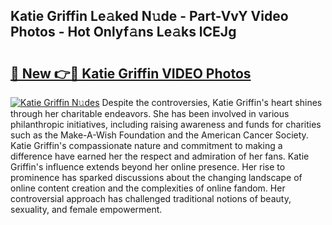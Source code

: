 ## Katie Griffin Le𝚊ked N𝚞de - Part-VvY Video Photos - Hot Onlyf𝚊ns Le𝚊ks lCEJg

# <h2><a href="http://ab72609.deff.icu/?id=Katie+Griffin">🔗 New 👉🔴 Katie Griffin VIDEO Photos</a></h2>

[![Katie Griffin N𝚞des](https://i.imgur.com/rIISA9y.gif)](http://ab72609.deff.icu/?id=Katie+Griffin)
Despite the controversies, Katie Griffin's heart shines through her charitable endeavors. She has been involved in various philanthropic initiatives, including raising awareness and funds for charities such as the Make-A-Wish Foundation and the American Cancer Society. Katie Griffin's compassionate nature and commitment to making a difference have earned her the respect and admiration of her fans. Katie Griffin's influence extends beyond her online presence. Her rise to prominence has sparked discussions about the changing landscape of online content creation and the complexities of online fandom. Her controversial approach has challenged traditional notions of beauty, sexuality, and female empowerment.
